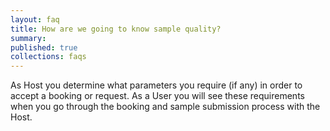 ```yaml
---
layout: faq
title: How are we going to know sample quality?
summary:
published: true
collections: faqs
---
```


As Host you determine what parameters you require (if any) in order to accept a booking or request. As a User you will see these requirements when you go through the booking and sample submission process with the Host.
